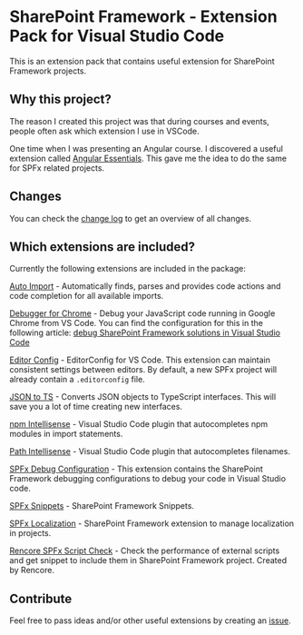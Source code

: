 # SharePoint Framework - Extension Pack for Visual Studio Code

This is an extension pack that contains useful extension for SharePoint Framework projects.

## Why this project?

The reason I created this project was that during courses and events, people often ask which extension I use in VSCode.

One time when I was presenting an Angular course. I discovered a useful extension called [Angular Essentials](https://github.com/johnpapa/vscode-angular-essentials). This gave me the idea to do the same for SPFx related projects.

## Changes

You can check the [change log](./changelog.md) to get an overview of all changes.

## Which extensions are included?

Currently the following extensions are included in the package:

[Auto Import](https://marketplace.visualstudio.com/items?itemName=steoates.autoimport) - Automatically finds, parses and provides code actions and code completion for all available imports.

[Debugger for Chrome](https://marketplace.visualstudio.com/items?itemName=msjsdiag.debugger-for-chrome) - Debug your JavaScript code running in Google Chrome from VS Code. You can find the configuration for this in the following article: [debug SharePoint Framework solutions in Visual Studio Code](https://dev.office.com/sharepoint/docs/spfx/debug-in-vscode)

[Editor Config](https://marketplace.visualstudio.com/items?itemName=EditorConfig.EditorConfig) - EditorConfig for VS Code. This extension can maintain consistent settings between editors. By default, a new SPFx project will already contain a `.editorconfig` file.

[JSON to TS](https://marketplace.visualstudio.com/items?itemName=MariusAlchimavicius.json-to-ts) - Converts JSON objects to TypeScript interfaces. This will save you a lot of time creating new interfaces.

[npm Intellisense](https://marketplace.visualstudio.com/items?itemName=christian-kohler.npm-intellisense) - Visual Studio Code plugin that autocompletes npm modules in import statements. 

[Path Intellisense](https://marketplace.visualstudio.com/items?itemName=christian-kohler.path-intellisense) - Visual Studio Code plugin that autocompletes filenames.

[SPFx Debug Configuration](https://marketplace.visualstudio.com/items?itemName=eliostruyf.spfx-debug) - This extension contains the SharePoint Framework debugging configurations to debug your code in Visual Studio code.

[SPFx Snippets](https://marketplace.visualstudio.com/items?itemName=eliostruyf.spfx-snippets) - SharePoint Framework Snippets.

[SPFx Localization](https://marketplace.visualstudio.com/items?itemName=eliostruyf.vscode-spfx-localization) - SharePoint Framework extension to manage localization in projects.

[Rencore SPFx Script Check](https://marketplace.visualstudio.com/items?itemName=RencoreGmbH.vscode-spfx-script-check) - Check the performance of external scripts and get snippet to include them in SharePoint Framework project. Created by Rencore.

## Contribute

Feel free to pass ideas and/or other useful extensions by creating an [issue](https://github.com/estruyf/vscode-spfx-essentials/issues).